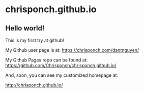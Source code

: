 chrisponch.github.io
====================

## Hello world!

This is my first try at github!

My Github user page is at: 
https://chrisponch.com/dantnguyen/

My Github Pages repo can be found at:  
https://github.com/Chrisponch/chrisponch.github.io/

And, soon, you can see my customized homepage at:

http://chrisponch.github.io/
